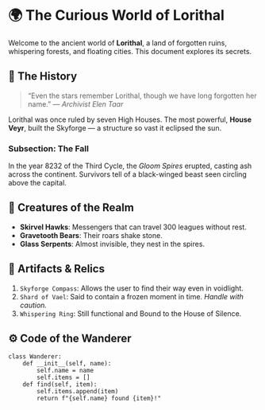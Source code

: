 # 🌍 The **Curious World of Lorithal**

Welcome to the ancient world of **Lorithal**, a land of forgotten ruins, whispering forests, and floating cities. This document explores its secrets.

## 🏰 The History

> “Even the stars remember Lorithal, though we have long forgotten her name.” — *Archivist Elen Taar*

Lorithal was once ruled by seven High Houses. The most powerful, **House Veyr**, built the Skyforge — a structure so vast it eclipsed the sun.

### Subsection: The Fall

In the year 8232 of the Third Cycle, the *Gloom Spires* erupted, casting ash across the continent. Survivors tell of a black-winged beast seen circling above the capital.


## 🐉 Creatures of the Realm

- **Skirvel Hawks**: Messengers that can travel 300 leagues without rest.
- **Gravetooth Bears**: Their roars shake stone.
- **Glass Serpents**: Almost invisible, they nest in the spires.


## 🧭 Artifacts & Relics

1. `Skyforge Compass`: Allows the user to find their way even in voidlight.
2. `Shard of Vael`: Said to contain a frozen moment in time. *Handle with caution.*
3. `Whispering Ring`: Still functional and Bound to the House of Silence.

## ⚙️ Code of the Wanderer

```
class Wanderer:
    def __init__(self, name):
        self.name = name
        self.items = []
    def find(self, item):
        self.items.append(item)
        return f"{self.name} found {item}!"
```